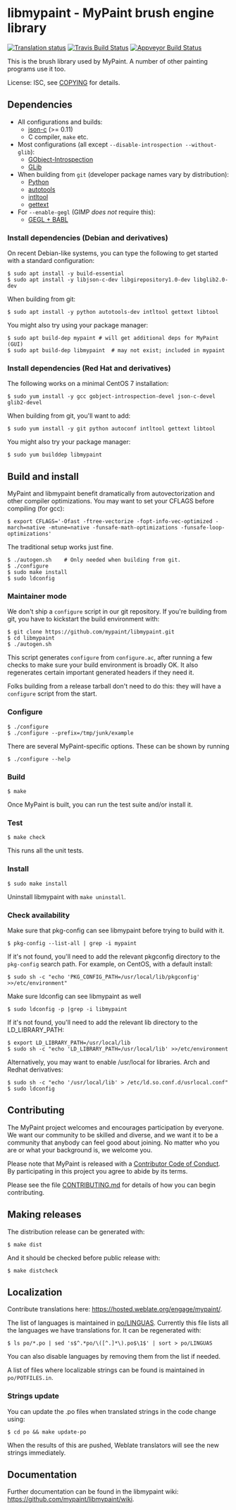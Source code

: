 # libmypaint - MyPaint brush engine library

[![Translation status](https://hosted.weblate.org/widgets/mypaint/-/libmypaint/svg-badge.svg)](https://hosted.weblate.org/engage/mypaint/?utm_source=widget)
[![Travis Build Status](https://travis-ci.org/mypaint/libmypaint.svg?branch=master)](https://travis-ci.org/mypaint/libmypaint)
[![Appveyor Build Status](https://ci.appveyor.com/api/projects/status/github/mypaint/libmypaint?branch=master&svg=true)](https://ci.appveyor.com/project/jonnor/libmypaint)

This is the brush library used by MyPaint. A number of other painting
programs use it too.

License: ISC, see [COPYING](./COPYING) for details.

## Dependencies

* All configurations and builds:
  - [json-c](https://github.com/json-c/json-c/wiki) (>= 0.11)
  - C compiler, `make` etc.
* Most configurations (all except `--disable-introspection --without-glib`):
  - [GObject-Introspection](https://live.gnome.org/GObjectIntrospection)
  - [GLib](https://wiki.gnome.org/Projects/GLib)
* When building from `git` (developer package names vary by distribution):
  - [Python](http://python.org/)
  - [autotools](https://en.wikipedia.org/wiki/GNU_Build_System)
  - [intltool](https://freedesktop.org/wiki/Software/intltool/)
  - [gettext](https://www.gnu.org/software/gettext/gettext.html)
* For `--enable-gegl` (GIMP *does not* require this):
  - [GEGL + BABL](http://gegl.org/)

### Install dependencies (Debian and derivatives)

On recent Debian-like systems, you can type the following
to get started with a standard configuration:

    $ sudo apt install -y build-essential
    $ sudo apt install -y libjson-c-dev libgirepository1.0-dev libglib2.0-dev

When building from git:

    $ sudo apt install -y python autotools-dev intltool gettext libtool
    
You might also try using your package manager:

    $ sudo apt build-dep mypaint # will get additional deps for MyPaint (GUI)
    $ sudo apt build-dep libmypaint  # may not exist; included in mypaint

### Install dependencies (Red Hat and derivatives)

The following works on a minimal CentOS 7 installation:

    $ sudo yum install -y gcc gobject-introspection-devel json-c-devel glib2-devel

When building from git, you'll want to add:

    $ sudo yum install -y git python autoconf intltool gettext libtool
    
You might also try your package manager:
    
    $ sudo yum builddep libmypaint

## Build and install

MyPaint and libmypaint benefit dramatically from autovectorization and other compiler optimizations.
You may want to set your CFLAGS before compiling (for gcc):

    $ export CFLAGS='-Ofast -ftree-vectorize -fopt-info-vec-optimized -march=native -mtune=native -funsafe-math-optimizations -funsafe-loop-optimizations'

The traditional setup works just fine.

    $ ./autogen.sh    # Only needed when building from git.
    $ ./configure
    $ sudo make install
    $ sudo ldconfig

### Maintainer mode

We don't ship a `configure` script in our git repository. If you're
building from git, you have to kickstart the build environment with:

    $ git clone https://github.com/mypaint/libmypaint.git
    $ cd libmypaint
    $ ./autogen.sh

This script generates `configure` from `configure.ac`, after running a
few checks to make sure your build environment is broadly OK. It also
regenerates certain important generated headers if they need it.

Folks building from a release tarball don't need to do this: they will
have a `configure` script from the start.

### Configure

    $ ./configure
    $ ./configure --prefix=/tmp/junk/example

There are several MyPaint-specific options.
These can be shown by running

    $ ./configure --help

### Build

    $ make

Once MyPaint is built, you can run the test suite and/or install it.

### Test

    $ make check

This runs all the unit tests.

### Install

    $ sudo make install

Uninstall libmypaint with `make uninstall`.

### Check availability

Make sure that pkg-config can see libmypaint before trying to build with it.

    $ pkg-config --list-all | grep -i mypaint

If it's not found, you'll need to add the relevant pkgconfig directory to
the `pkg-config` search path. For example, on CentOS, with a default install:

    $ sudo sh -c "echo 'PKG_CONFIG_PATH=/usr/local/lib/pkgconfig' >>/etc/environment"

Make sure ldconfig can see libmypaint as well

    $ sudo ldconfig -p |grep -i libmypaint

If it's not found, you'll need to add the relevant lib directory to
the LD_LIBRARY_PATH:
    
    $ export LD_LIBRARY_PATH=/usr/local/lib
    $ sudo sh -c "echo 'LD_LIBRARY_PATH=/usr/local/lib' >>/etc/environment

Alternatively, you may want to enable /usr/local for libraries.  Arch and Redhat derivatives:

    $ sudo sh -c "echo '/usr/local/lib' > /etc/ld.so.conf.d/usrlocal.conf"
    $ sudo ldconfig

## Contributing

The MyPaint project welcomes and encourages participation by everyone.
We want our community to be skilled and diverse,
and we want it to be a community that anybody can feel good about joining.
No matter who you are or what your background is, we welcome you.

Please note that MyPaint is released with a
[Contributor Code of Conduct](CODE_OF_CONDUCT.md).
By participating in this project you agree to abide by its terms.

Please see the file [CONTRIBUTING.md](CONTRIBUTING.md)
for details of how you can begin contributing.

## Making releases

The distribution release can be generated with:

    $ make dist

And it should be checked before public release with:

    $ make distcheck

## Localization

Contribute translations here: <https://hosted.weblate.org/engage/mypaint/>.

The list of languages is maintained in [po/LINGUAS](po/LINGUAS).
Currently this file lists all the languages we have translations for.
It can be regenerated with:

    $ ls po/*.po | sed 's$^.*po/\([^.]*\).po$\1$' | sort > po/LINGUAS

You can also disable languages by removing them from the list if needed.

A list of files where localizable strings can be found is maintained
in `po/POTFILES.in`.

### Strings update

You can update the .po files when translated strings in the code change
using:

    $ cd po && make update-po

When the results of this are pushed, Weblate translators will see the
new strings immediately.

## Documentation

Further documentation can be found in the libmypaint wiki:
<https://github.com/mypaint/libmypaint/wiki>.
